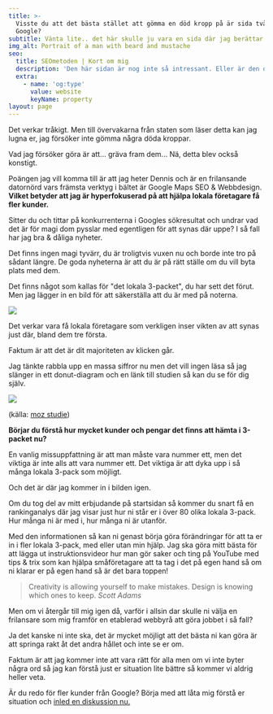 ```yaml
---
title: >-
  Visste du att det bästa stället att gömma en död kropp på är sida två i
  Google?
subtitle: Vänta lite.. det här skulle ju vara en sida där jag berättar om mig själv..
img_alt: Portrait of a man with beard and mustache
seo:
  title: SEOmetoden | Kort om mig
  description: 'Den här sidan är nog inte så intressant. Eller är den det? '
  extra:
    - name: 'og:type'
      value: website
      keyName: property
layout: page
---
```

Det verkar tråkigt. Men till övervakarna från staten som läser detta kan jag lugna er, jag försöker inte gömma några döda kroppar.

Vad jag försöker göra är att... gräva fram dem... Nä, detta blev också konstigt.

Poängen jag vill komma till är att jag heter Dennis och är en frilansande datornörd vars främsta verktyg i bältet är Google Maps SEO & Webbdesign. **Vilket betyder att jag är hyperfokuserad på att hjälpa lokala företagare få fler kunder.**

Sitter du och tittar på konkurrenterna i Googles sökresultat och undrar vad det är för magi dom pysslar med egentligen för att synas där uppe? I så fall har jag bra & dåliga nyheter.

Det finns ingen magi tyvärr, du är troligtvis vuxen nu och borde inte tro på sådant längre. De goda nyheterna är att du är på rätt ställe om du vill byta plats med dem.

Det finns något som kallas för "det lokala 3-packet", du har sett det förut. Men jag lägger in en bild för att säkerställa att du är med på noterna.

![](<stackbit_asset_id:static:static/images/Screenshot 2021-07-31 at 14-11-16 rörmokare stockhollm - Sök på Google.png>)

Det verkar vara få lokala företagare som verkligen inser vikten av att synas just där, bland dem tre första.

Faktum är att det är dit majoriteten av klicken går.

Jag tänkte rabbla upp en massa siffror nu men det vill ingen läsa så jag slänger in ett donut-diagram och en länk till studien så kan du se för dig själv.

![](images/Google+3+Pack+clicks-588w.webp)

(källa: [moz studie](https://moz.com/blog/the-new-snack-pack-where-users-clicking-how-you-can-win))



**Börjar du förstå hur mycket kunder och pengar det finns att hämta i 3-packet nu?**

En vanlig missuppfattning är att man måste vara nummer ett, men det viktiga är inte alls att vara nummer ett. Det viktiga är att dyka upp i så många lokala 3-pack som möjligt.

Och det är där jag kommer in i bilden igen.

Om du tog del av mitt erbjudande på startsidan så kommer du snart få en rankinganalys där jag visar just hur ni står er i över 80 olika lokala 3-pack. Hur många ni är med i, hur många ni är utanför.

Med den informationen så kan ni genast börja göra förändringar för att ta er in i fler lokala 3-pack, med eller utan min hjälp. Jag ska göra mitt bästa för att lägga ut instruktionsvideor hur man gör saker och ting på YouTube med tips & trix som kan hjälpa småföretagare att ta tag i det på egen hand så om ni klarar er på egen hand så är det bara toppen!

> Creativity is allowing yourself to make mistakes. Design is knowing which ones to keep. <cite>Scott Adams</cite>

Men om vi återgår till mig igen då, varför i allsin dar skulle ni välja en frilansare som mig framför en etablerad webbyrå att göra jobbet i så fall?

Ja det kanske ni inte ska, det är mycket möjligt att det bästa ni kan göra är att springa rakt åt det andra hållet och inte se er om.

Faktum är att jag kommer inte att vara rätt för alla men om vi inte byter några ord så jag kan förstå just er situation lite bättre så kommer vi aldrig heller veta.

Är du redo för fler kunder från Google? Börja med att låta mig förstå er situation och [inled en diskussion nu.](www.google.com)
